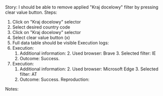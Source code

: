 Story:
I should be able to remove applied "Kraj docelowy" filter by pressing clear value button.
Steps:
1. Click on "Kraj docelowy" selector
2. Select desired country code
2. Click on "Kraj docelowy" selector
3. Select clear value button (x)
4. Full data table should be visible
Execution logs:
1. Execution:
	1. Additional information:
		2. Used browser: Brave
		3. Selected filter: IE
	2. Outcome: Success.
2. Execution:
	1. Additional information:
		2. Used browser: Microsoft Edge
		3. Selected filter: AT
	2. Outcome: Success.
Reproduction:

Notes: